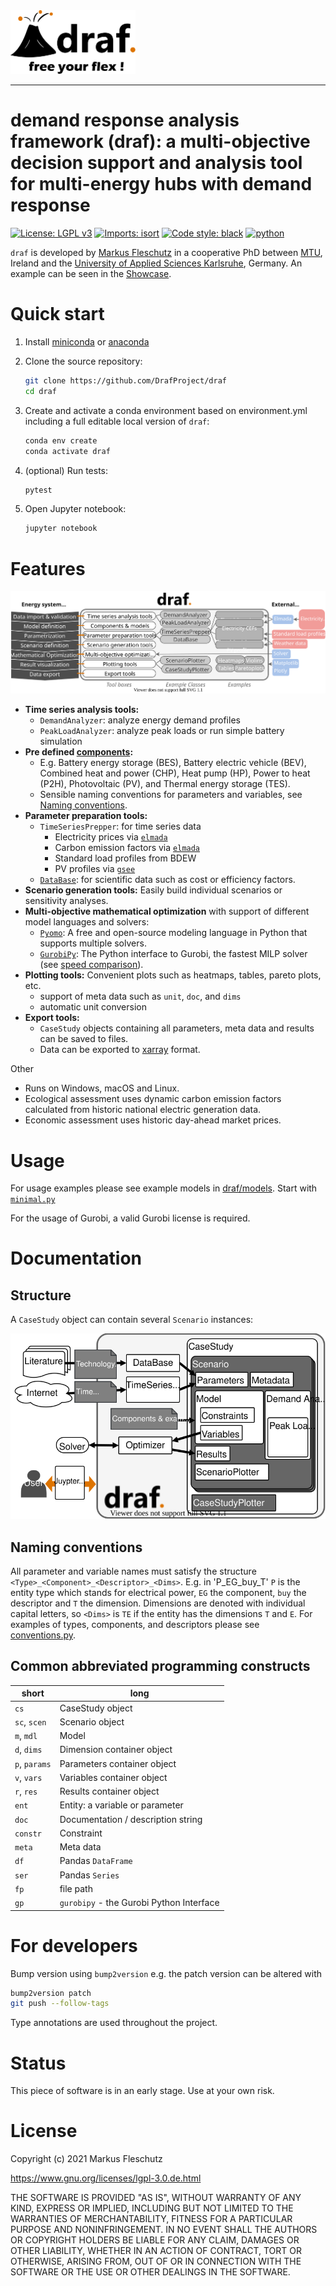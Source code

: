 <img src="doc/images/all.svg" width="200" alt="draf logo">

---

# **d**emand **r**esponse **a**nalysis **f**ramework (**draf**): a multi-objective decision support and analysis tool for multi-energy hubs with demand response

[![License: LGPL v3](https://img.shields.io/badge/License-LGPL%20v3-blue.svg)](https://www.gnu.org/licenses/lgpl-3.0)
[![Imports: isort](https://img.shields.io/badge/%20imports-isort-%231674b1)](https://pycqa.github.io/isort/)
[![Code style: black](https://img.shields.io/badge/code%20style-black-000000.svg)](https://github.com/psf/black)
[![python](https://img.shields.io/badge/python-3.7-blue?logo=python&logoColor=white)](https://github.com/DrafProject/elmada)

`draf` is developed by [Markus Fleschutz](https://linktr.ee/m.fl) in a cooperative PhD between [MTU](https://www.mtu.ie/), Ireland and the [University of Applied Sciences Karlsruhe](https://www.h-ka.de/en/), Germany.
An example can be seen in the [Showcase](https://mfleschutz.github.io/draf-showcase/).

# Quick start

1. Install [miniconda](https://docs.conda.io/en/latest/miniconda.html) or [anaconda](https://www.anaconda.com/products/individual)

1. Clone the source repository:

   ```sh
   git clone https://github.com/DrafProject/draf
   cd draf
   ```

1. Create and activate a conda environment based on environment.yml including a full editable local version of `draf`:

   ```sh
   conda env create
   conda activate draf
   ```

1. (optional) Run tests:

   ```sh
   pytest
   ```

1. Open Jupyter notebook:

   ```sh
   jupyter notebook
   ```

# Features

![`draf` process](doc/images/draf_process.svg)

- **Time series analysis tools:**
  - `DemandAnalyzer`: analyze energy demand profiles
  - `PeakLoadAnalyzer`: analyze peak loads or run simple battery simulation
- **Pre defined [components](draf/model_builder/components.py):**
  - E.g. Battery energy storage (BES), Battery electric vehicle (BEV), Combined heat and power (CHP), Heat pump (HP), Power to heat (P2H), Photovoltaic (PV), and Thermal energy storage (TES).
  - Sensible naming conventions for parameters and variables, see [Naming conventions](#naming-conventions).
- **Parameter preparation tools:**
  - `TimeSeriesPrepper`: for time series data
    - Electricity prices via [`elmada`](https://github.com/DrafProject/elmada)
    - Carbon emission factors via [`elmada`](https://github.com/DrafProject/elmada)
    - Standard load profiles from BDEW
    - PV profiles via [`gsee`](https://github.com/renewables-ninja/gsee)
  - [`DataBase`](draf/prep/data_base.py): for scientific data such as cost or efficiency factors.
- **Scenario generation tools:** Easily build individual scenarios or sensitivity analyses.
- **Multi-objective mathematical optimization** with support of different model languages and solvers:
  - [`Pyomo`](https://github.com/Pyomo/pyomo): A free and open-source modeling language in Python that supports multiple solvers.
  - [`GurobiPy`](https://pypi.org/project/gurobipy/): The Python interface to Gurobi, the fastest MILP solver (see [speed comparison](https://assets.gurobi.com/pdfs/webinars/switching-to-gurobi-webinar-slides.pdf#page=10)).
- **Plotting tools:** Convenient plots such as heatmaps, tables, pareto plots, etc.
  - support of meta data such as `unit`, `doc`, and `dims`
  - automatic unit conversion
- **Export tools:**
  - `CaseStudy` objects containing all parameters, meta data and results can be saved to files.
  - Data can be exported to [xarray](http://xarray.pydata.org/en/stable/) format.

Other

- Runs on Windows, macOS and Linux.
- Ecological assessment uses dynamic carbon emission factors calculated from historic national electric generation data.
- Economic assessment uses historic day-ahead market prices.

# Usage

For usage examples please see example models in [draf/models](draf/models).
Start with [`minimal.py`](draf/models/minimal.py)

For the usage of Gurobi, a valid Gurobi license is required.

# Documentation

## Structure

A `CaseStudy` object can contain several `Scenario` instances:

![`draf` architecture](doc/images/draf_architecture.svg)

## Naming conventions

All parameter and variable names must satisfy the structure `<Type>_<Component>_<Descriptor>_<Dims>`.
E.g. in 'P_EG_buy_T' `P` is the entity type which stands for electrical power, `EG` the component, `buy` the descriptor and `T` the dimension.
Dimensions are denoted with individual capital letters, so `<Dims>` is `TE` if the entity has the dimensions `T` and `E`.
For examples of types, components, and descriptors please see [conventions.py](draf/conventions.py).

## Common abbreviated programming constructs

| short | long |
|-------|------------------|
| `cs` | CaseStudy object |
| `sc`, `scen` | Scenario object |
| `m`, `mdl` | Model |
| `d`, `dims` | Dimension container object |
| `p`, `params` | Parameters container object |
| `v`, `vars` | Variables container object |
| `r`, `res` | Results container object |
| `ent` | Entity: a variable or parameter |
| `doc` | Documentation / description string |
| `constr` | Constraint |
| `meta` | Meta data |
| `df` | Pandas `DataFrame` |
| `ser` | Pandas `Series` |
| `fp` | file path |
| `gp` | `gurobipy` - the Gurobi Python Interface |

# For developers

Bump version using `bump2version` e.g. the patch version can be altered with

```sh
bump2version patch
git push --follow-tags
```

Type annotations are used throughout the project.

# Status

This piece of software is in an early stage. Use at your own risk.

# License

Copyright (c) 2021 Markus Fleschutz

<https://www.gnu.org/licenses/lgpl-3.0.de.html>

THE SOFTWARE IS PROVIDED "AS IS", WITHOUT WARRANTY OF ANY KIND, EXPRESS OR IMPLIED, INCLUDING BUT NOT LIMITED TO THE WARRANTIES OF MERCHANTABILITY, FITNESS FOR A PARTICULAR PURPOSE AND NONINFRINGEMENT. IN NO EVENT SHALL THE AUTHORS OR COPYRIGHT HOLDERS BE LIABLE FOR ANY CLAIM, DAMAGES OR OTHER LIABILITY, WHETHER IN AN ACTION OF CONTRACT, TORT OR OTHERWISE, ARISING FROM, OUT OF OR IN CONNECTION WITH THE SOFTWARE OR THE USE OR OTHER DEALINGS IN THE SOFTWARE.
